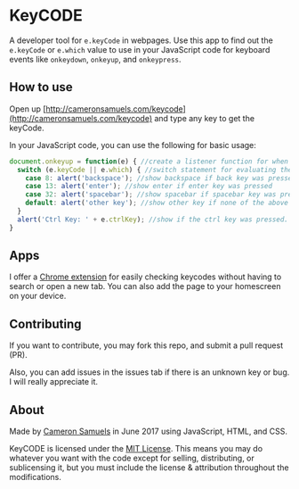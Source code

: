# KeyCODE
A developer tool for `e.keyCode` in webpages. Use this app to find out the `e.keyCode` or `e.which` value to use in your JavaScript code for keyboard events like `onkeydown`, `onkeyup`, and `onkeypress`.

## How to use
Open up [http://cameronsamuels.com/keycode](http://cameronsamuels.com/keycode) and type any key to get the keyCode.

In your JavaScript code, you can use the following for basic usage:

```javascript
document.onkeyup = function(e) { //create a listener function for when a key is lifted up
  switch (e.keyCode || e.which) { //switch statement for evaluating the keyCode
    case 8: alert('backspace'); //show backspace if back key was pressed
    case 13: alert('enter'); //show enter if enter key was pressed
    case 32: alert('spacebar'); //show spacebar if spacebar key was pressed
    default: alert('other key'); //show other key if none of the above
  }
  alert('Ctrl Key: ' + e.ctrlKey); //show if the ctrl key was pressed. Try other modifiers too
}
```
## Apps
I offer a [Chrome extension](https://goo.gl/eQfc6p) for easily checking keycodes without having to search or open a new tab. You can also add the page to your homescreen on your device.

## Contributing
If you want to contribute, you may fork this repo, and submit a pull request (PR).

Also, you can add issues in the issues tab if there is an unknown key or bug. I will really appreciate it.

## About
Made by [Cameron Samuels](http://cameronsamuels.com) in June 2017 using JavaScript, HTML, and CSS.

KeyCODE is licensed under the [MIT License](LICENSE). This means you may do whatever you want with the code except for selling, distributing, or sublicensing it, but you must include the license & attribution throughout the modifications.

